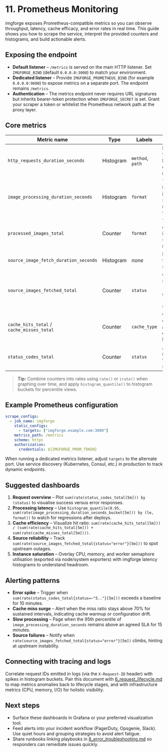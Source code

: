 # 11. Prometheus Monitoring

imgforge exposes Prometheus-compatible metrics so you can observe throughput, latency, cache efficacy, and error rates in real time. This guide shows you how to scrape the service, interpret the provided counters and histograms, and build actionable alerts.

## Exposing the endpoint

- **Default listener** – `/metrics` is served on the main HTTP listener. Set `IMGFORGE_BIND` (default `0.0.0.0:3000`) to match your environment.
- **Dedicated listener** – Provide `IMGFORGE_PROMETHEUS_BIND` (for example `0.0.0.0:9600`) to expose metrics on a separate port. The endpoint remains `/metrics`.
- **Authentication** – The metrics endpoint never requires URL signatures but inherits bearer-token protection when `IMGFORGE_SECRET` is set. Grant your scraper a token or whitelist the Prometheus network path at the proxy layer.

## Core metrics

| Metric name                               | Type      | Labels           | Insight                                                                                 |
|-------------------------------------------|-----------|------------------|-----------------------------------------------------------------------------------------|
| `http_requests_duration_seconds`          | Histogram | `method`, `path` | Latency across the full request lifecycle, including cache hits and misses.             |
| `image_processing_duration_seconds`       | Histogram | `format`         | Time spent transforming images, segmented by requested output format.                   |
| `processed_images_total`                  | Counter   | `format`         | Throughput per encoded format; increments on successful responses.                      |
| `source_image_fetch_duration_seconds`     | Histogram | _none_           | Download latency from upstream sources.                                                 |
| `source_images_fetched_total`             | Counter   | `status`         | Counts of successful (`status="success"`) and failed (`status="error"`) source fetches. |
| `cache_hits_total` / `cache_misses_total` | Counter   | `cache_type`     | Cache effectiveness across memory, disk, or hybrid backends.                            |
| `status_codes_total`                      | Counter   | `status`         | Aggregated HTTP responses (ideal for alerting on spikes in `4xx`/`5xx`).                |

> **Tip:** Combine counters into rates using `rate()` or `irate()` when graphing over time, and apply `histogram_quantile()` to histogram buckets for percentile views.

## Example Prometheus configuration

```yaml
scrape_configs:
  - job_name: imgforge
    static_configs:
      - targets: ["imgforge.example.com:3000"]
    metrics_path: /metrics
    scheme: https
    authorization:
      credentials: ${IMGFORGE_PROM_TOKEN}
```

When running a dedicated metrics listener, adjust `targets` to the alternate port. Use service discovery (Kubernetes, Consul, etc.) in production to track dynamic endpoints.

## Suggested dashboards

1. **Request overview** – Plot `sum(rate(status_codes_total[5m])) by (status)` to visualise success versus error responses.
2. **Processing latency** – Use `histogram_quantile(0.95, sum(rate(image_processing_duration_seconds_bucket[5m])) by (le, format))` to watch for regressions after deploys.
3. **Cache efficiency** – Visualize hit ratio: `sum(rate(cache_hits_total[5m])) / (sum(rate(cache_hits_total[5m])) + sum(rate(cache_misses_total[5m])))`.
4. **Source reliability** – Track `sum(rate(source_images_fetched_total{status="error"}[5m]))` to spot upstream outages.
5. **Instance saturation** – Overlay CPU, memory, and worker semaphore utilisation (exported via node/system exporters) with imgforge latency histograms to understand headroom.

## Alerting patterns

- **Error spike** – Trigger when `sum(rate(status_codes_total{status=~"5.."}[5m]))` exceeds a baseline for 10 minutes.
- **Cache miss surge** – Alert when the miss ratio stays above 70% for sustained intervals, indicating cache warmup or configuration drift.
- **Slow processing** – Page when the 95th percentile of `image_processing_duration_seconds` remains above an agreed SLA for 15 minutes.
- **Source failures** – Notify when `rate(source_images_fetched_total{status="error"}[5m])` climbs, hinting at upstream instability.

## Connecting with tracing and logs

Correlate request IDs emitted in logs (via the `X-Request-ID` header) with spikes in histogram buckets. Pair this document with [6_request_lifecycle.md](6_request_lifecycle.md) to map metrics anomalies back to lifecycle stages, and with infrastructure metrics (CPU, memory, I/O) for holistic visibility.

## Next steps

- Surface these dashboards in Grafana or your preferred visualization tool.
- Feed alerts into your incident workflow (PagerDuty, Opsgenie, Slack). Use quiet hours and grouping strategies to avoid alert fatigue.
- Share runbooks linking playbooks in [8_error_troubleshooting.md](8_error_troubleshooting.md) so responders can remediate issues quickly.
